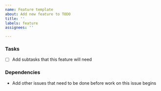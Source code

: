 ```yaml
---
name: Feature template
about: Add new feature to TODO
title: ''
labels: feature
assignees: ''

---
```


### Tasks

- [ ] Add subtasks that this feature will need

### Dependencies
- Add other issues that need to be done before work on this issue begins
